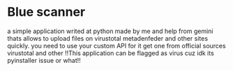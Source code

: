 # Blue scanner
a simple application writed at python made by me and help from gemini thats allows to upload files on virustotal metadenfeder and other sites quickly.
you need to use your custom API for it get one from official sources virustotal and other
!!This application can be flagged as virus cuz idk its pyinstaller issue or what!!
